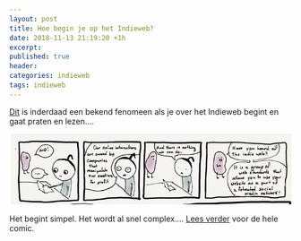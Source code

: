 ```yaml
---
layout: post
title: Hoe begin je op het Indieweb?
date: 2018-11-13 21:19:20 +1h
excerpt:
published: true
header:
categories: indieweb
tags: indieweb
---
```

[Dit](http://hag.codes/social/2018/11/05/indieweb-comic.html) is inderdaad een bekend fenomeen als je over het Indieweb begint en gaat praten en lezen....

![<>](../images/getstarted.jpg)

Het begint simpel. Het wordt al snel complex.... [Lees verder](http://hag.codes/social/2018/11/05/indieweb-comic.html) voor de hele comic.


